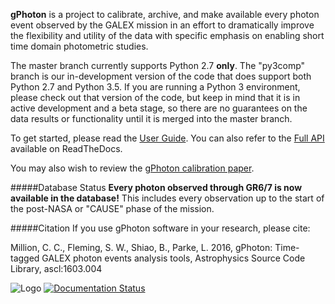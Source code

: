 **gPhoton** is a project to calibrate, archive, and make available every photon event observed by the GALEX mission in an effort to dramatically improve the flexibility and utility of the data with specific emphasis on enabling short time domain photometric studies.

The master branch currently supports Python 2.7 **only**.  The "py3comp" branch is our in-development version of the code that does support both Python 2.7 and Python 3.5.  If you are running a Python 3 environment, please check out that version of the code, but keep in mind that it is in active development and a beta stage, so there are no guarantees on the data results or functionality until it is merged into the master branch.

To get started, please read the [User Guide](https://github.com/cmillion/gPhoton/blob/master/docs/UserGuide.md).  You can also refer to the [Full API](http://gphoton.readthedocs.io/en/master/) available on ReadTheDocs.

You may also wish to review the [gPhoton calibration paper](https://arxiv.org/abs/1609.09492).

#####Database Status
**Every photon observed through GR6/7 is now available in the database!** This includes every observation up to the start of the post-NASA or "CAUSE" phase of the mission.

#####Citation
If you use gPhoton software in your research, please cite:

Million, C. C., Fleming, S. W., Shiao, B., Parke, L. 2016, gPhoton: Time-tagged GALEX photon events analysis tools, Astrophysics Source Code Library, ascl:1603.004 

![Logo](https://travis-ci.org/cmillion/gPhoton.svg?branch=master)
[![Documentation Status](https://readthedocs.org/projects/gphoton/badge/?version=master)](http://gphoton.readthedocs.io/en/master/?badge=master)
